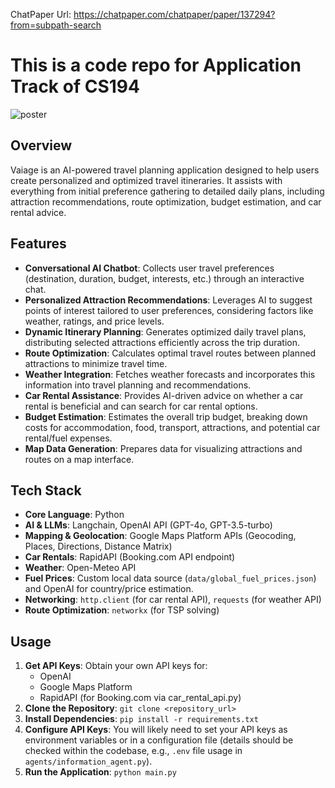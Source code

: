 ChatPaper Url:
https://chatpaper.com/chatpaper/paper/137294?from=subpath-search

# This is a code repo for Application Track of CS194

![poster](Vaiage.svg "poster")

## Overview

Vaiage is an AI-powered travel planning application designed to help users create personalized and optimized travel itineraries. It assists with everything from initial preference gathering to detailed daily plans, including attraction recommendations, route optimization, budget estimation, and car rental advice.

## Features

- **Conversational AI Chatbot**: Collects user travel preferences (destination, duration, budget, interests, etc.) through an interactive chat.
- **Personalized Attraction Recommendations**: Leverages AI to suggest points of interest tailored to user preferences, considering factors like weather, ratings, and price levels.
- **Dynamic Itinerary Planning**: Generates optimized daily travel plans, distributing selected attractions efficiently across the trip duration.
- **Route Optimization**: Calculates optimal travel routes between planned attractions to minimize travel time.
- **Weather Integration**: Fetches weather forecasts and incorporates this information into travel planning and recommendations.
- **Car Rental Assistance**: Provides AI-driven advice on whether a car rental is beneficial and can search for car rental options.
- **Budget Estimation**: Estimates the overall trip budget, breaking down costs for accommodation, food, transport, attractions, and potential car rental/fuel expenses.
- **Map Data Generation**: Prepares data for visualizing attractions and routes on a map interface.

## Tech Stack

- **Core Language**: Python
- **AI & LLMs**: Langchain, OpenAI API (GPT-4o, GPT-3.5-turbo)
- **Mapping & Geolocation**: Google Maps Platform APIs (Geocoding, Places, Directions, Distance Matrix)
- **Car Rentals**: RapidAPI (Booking.com API endpoint)
- **Weather**: Open-Meteo API
- **Fuel Prices**: Custom local data source (`data/global_fuel_prices.json`) and OpenAI for country/price estimation.
- **Networking**: `http.client` (for car rental API), `requests` (for weather API)
- **Route Optimization**: `networkx` (for TSP solving)

## Usage

1.  **Get API Keys**: Obtain your own API keys for:
    *   OpenAI
    *   Google Maps Platform
    *   RapidAPI (for Booking.com via car_rental_api.py)
2.  **Clone the Repository**: `git clone <repository_url>`
3.  **Install Dependencies**: `pip install -r requirements.txt`
4.  **Configure API Keys**: You will likely need to set your API keys as environment variables or in a configuration file (details should be checked within the codebase, e.g., `.env` file usage in `agents/information_agent.py`).
5.  **Run the Application**: `python main.py`
